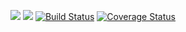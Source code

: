 [![](https://img.shields.io/packagist/v/2do/contao-basic-bundle.svg)](https://packagist.org/packages/2do/contao-basic-bundle)
[![](https://img.shields.io/packagist/dt/2do/contao-basic-bundle.svg)](https://packagist.org/packages/2do/contao-basic-bundle)
[![Build Status](https://travis-ci.org/pressi/contao-basic-bundle.svg?branch=master)](https://travis-ci.org/pressi/contao-basic-bundle)
[![Coverage Status](https://coveralls.io/repos/github/pressi/contao-basic-bundle/badge.svg?branch=master)](https://coveralls.io/github/pressi/contao-basic-bundle?branch=master)
